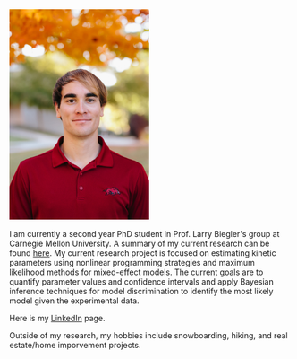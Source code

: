 
<img src="./images/Headshot.jpg" ALIGN=”top” alt="my caption" style="width: 250px;" />                                      
                                      
I am currently a second year PhD student in Prof. Larry Biegler's group at Carnegie Mellon University. A summary of my current research can be found [here](http://numero.cheme.cmu.edu/research.html). My current research project is focused on estimating kinetic parameters using nonlinear programming strategies and maximum likelihood methods for mixed-effect models. The current goals are to quantify parameter values and confidence intervals and apply Bayesian inference techniques for model discrimination to identify the most likely model given the experimental data. 

Here is my [LinkedIn](https://www.linkedin.com/in/tom-krumpolc-9b064513a/) page. 

Outside of my research, my hobbies include snowboarding, hiking, and real estate/home imporvement projects. 
